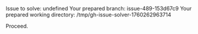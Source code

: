 Issue to solve: undefined
Your prepared branch: issue-489-153d67c9
Your prepared working directory: /tmp/gh-issue-solver-1760262963714

Proceed.